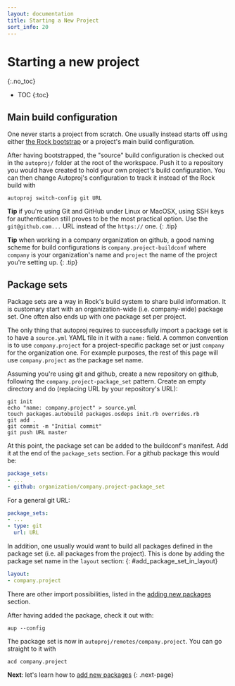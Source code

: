 ```yaml
---
layout: documentation
title: Starting a New Project
sort_info: 20
---
```


# Starting a new project
{:.no_toc}

- TOC
{:toc}


## Main build configuration

One never starts a project from scratch. One usually instead starts off using
either [the Rock bootstrap](../basics/installation.html) or a project's main
build configuration.

After having bootstrapped, the "source" build configuration is checked out in
the `autoproj/` folder at the root of the workspace. Push it to a repository
you would have created to hold your own project's build configuration. You can
then change Autoproj's configuration to track it instead of the Rock build with

~~~
autoproj switch-config git URL
~~~

**Tip** if you're using Git and GitHub under Linux or MacOSX, using SSH keys
for authentication still proves to be the most practical option. Use the
`git@github.com...` URL instead of the `https://` one.
{: .tip}

**Tip** when working in a company organization on github, a good naming scheme
for build configurations is `company.project-buildconf` where `company` is your
organization's name and `project` the name of the project you're setting up.
{: .tip}

## Package sets

Package sets are a way in Rock's build system to share build information. It is
customary start with an organization-wide (i.e.  company-wide) package set.
One often also ends up with one package set per project.

The only thing that autoproj requires to successfully import a package set is
to have a `source.yml` YAML file in it with a `name:` field. A common
convention is to use `company.project` for a project-specific package set or
just `company` for the organization one. For example purposes, the rest of this
page will use `company.project` as the package set name.

Assuming you're using git and github, create a new repository on github,
following the `company.project-package_set` pattern. Create an empty directory
and do (replacing URL by your repository's URL):

~~~
git init
echo "name: company.project" > source.yml
touch packages.autobuild packages.osdeps init.rb overrides.rb
git add .
git commit -m "Initial commit"
git push URL master
~~~

At this point, the package set can be added to the buildconf's manifest. Add it
at the end of the `package_sets` section. For a github package this would be:

~~~yaml
package_sets:
- ...
- github: organization/company.project-package_set
~~~

For a general git URL:

~~~yaml
package_sets:
- ...
- type: git
  url: URL
~~~

In addition, one usually would want to build all packages defined in the package
set (i.e. all packages from the project). This is done by adding the package set
name in the `layout` section:
{: #add_package_set_in_layout}

~~~yaml
layout:
- company.project
~~~

There are other import possibilities, listed in the [adding new
packages](add_packages.html#version_control) section.

After having added the package, check it out with:

~~~
aup --config
~~~

The package set is now in `autoproj/remotes/company.project`.  You can go
straight to it with

~~~
acd company.project
~~~

**Next**: let's learn how to [add new packages](add_packages.html)
{: .next-page}

